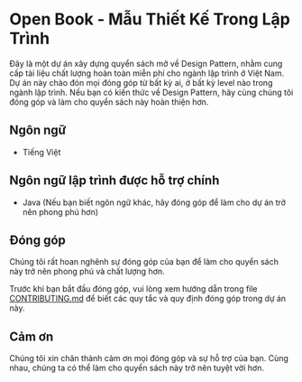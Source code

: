 # Open Book - Mẫu Thiết Kế Trong Lập Trình

Đây là một dự án xây dựng quyển sách mở về Design Pattern, nhằm cung cấp tài liệu chất lượng hoàn toàn miễn phí cho ngành lập trình ở Việt Nam. Dự án này chào đón mọi đóng góp từ bất kỳ ai, ở bất kỳ level nào trong ngành lập trình. Nếu bạn có kiến thức về Design Pattern, hãy cùng chúng tôi đóng góp và làm cho quyển sách này hoàn thiện hơn.

## Ngôn ngữ

- Tiếng Việt

## Ngôn ngữ lập trình được hỗ trợ chính

- Java (Nếu bạn biết ngôn ngữ khác, hãy đóng góp để làm cho dự án trở nên phong phú hơn)

## Đóng góp

Chúng tôi rất hoan nghênh sự đóng góp của bạn để làm cho quyển sách này trở nên phong phú và chất lượng hơn.

Trước khi bạn bắt đầu đóng góp, vui lòng xem hướng dẫn trong file [CONTRIBUTING.md](https://github.com/nguyenphuc22/Design-Patterns/blob/main/CONTRIBUTING.md) để biết các quy tắc và quy định đóng góp trong dự án này.

## Cảm ơn

Chúng tôi xin chân thành cảm ơn mọi đóng góp và sự hỗ trợ của bạn. Cùng nhau, chúng ta có thể làm cho quyển sách này trở nên tuyệt vời hơn.
